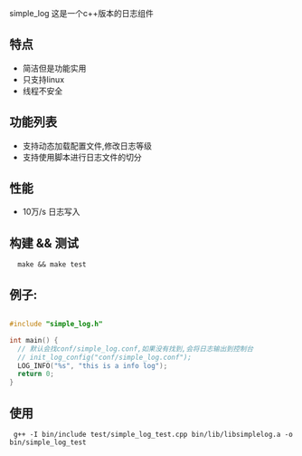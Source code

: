simple_log
这是一个c++版本的日志组件
## 特点

  * 简洁但是功能实用
  * 只支持linux
  * 线程不安全

## 功能列表
  * 支持动态加载配置文件,修改日志等级
  * 支持使用脚本进行日志文件的切分

## 性能
  * 10万/s 日志写入

## 构建 && 测试

```
  make && make test
```

## 例子:
```c++

#include "simple_log.h"

int main() {
  // 默认会找conf/simple_log.conf,如果没有找到,会将日志输出到控制台
  // init_log_config("conf/simple_log.conf"); 
  LOG_INFO("%s", "this is a info log");
  return 0;
}
```

## 使用
```
 g++ -I bin/include test/simple_log_test.cpp bin/lib/libsimplelog.a -o bin/simple_log_test
```
